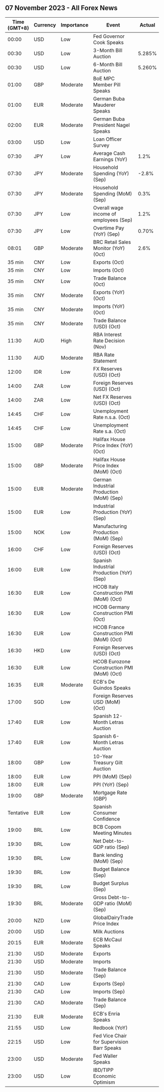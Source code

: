 ## 07 November 2023 - All Forex News

| Time (GMT+8) | Currency | Importance | Event | Actual | Forecast | Previous |
|------|----------|------------|-------|--------|----------|----------|
| 00:00 | USD | Low | Fed Governor Cook Speaks |  |  |  |
| 00:30 | USD | Low | 3-Month Bill Auction | 5.285% |  | 5.325% |
| 00:30 | USD | Low | 6-Month Bill Auction | 5.260% |  | 5.320% |
| 01:00 | GBP | Moderate | BoE MPC Member Pill Speaks |  |  |  |
| 01:00 | EUR | Moderate | German Buba Mauderer Speaks |  |  |  |
| 02:00 | EUR | Moderate | German Buba President Nagel Speaks |  |  |  |
| 03:00 | USD | Low | Loan Officer Survey |  |  |  |
| 07:30 | JPY | Low | Average Cash Earnings (YoY) | 1.2% | 1.0% | 0.8% |
| 07:30 | JPY | Moderate | Household Spending (YoY) (Sep) | -2.8% | -2.7% | -2.5% |
| 07:30 | JPY | Moderate | Household Spending (MoM) (Sep) | 0.3% | -0.4% | 3.9% |
| 07:30 | JPY | Low | Overall wage income of employees (Sep) | 1.2% |  | 0.8% |
| 07:30 | JPY | Low | Overtime Pay (YoY) (Sep) | 0.70% |  | 0.20% |
| 08:01 | GBP | Moderate | BRC Retail Sales Monitor (YoY) (Oct) | 2.6% | 2.4% | 2.8% |
| 35 min | CNY | Low | Exports (Oct) |  |  | -0.60M |
| 35 min | CNY | Low | Imports (Oct) |  |  | -0.80M |
| 35 min | CNY | Low | Trade Balance (Oct) |  | 572.00B | 558.74B |
| 35 min | CNY | Moderate | Exports (YoY) (Oct) |  | -3.1% | -6.2% |
| 35 min | CNY | Moderate | Imports (YoY) (Oct) |  | -5.4% | -6.2% |
| 35 min | CNY | Moderate | Trade Balance (USD) (Oct) |  | 81.95B | 77.71B |
| 11:30 | AUD | High | RBA Interest Rate Decision (Nov) |  | 4.35% | 4.10% |
| 11:30 | AUD | Moderate | RBA Rate Statement |  |  |  |
| 12:00 | IDR | Low | FX Reserves (USD) (Oct) |  |  | 134.90B |
| 14:00 | ZAR | Low | Foreign Reserves (USD) (Oct) |  |  | 61.13B |
| 14:00 | ZAR | Low | Net FX Reserves (USD) (Oct) |  |  | 54.980B |
| 14:45 | CHF | Low | Unemployment Rate n.s.a. (Oct) |  |  | 2.0% |
| 14:45 | CHF | Low | Unemployment Rate s.a. (Oct) |  | 2.1% | 2.1% |
| 15:00 | GBP | Moderate | Halifax House Price Index (YoY) (Oct) |  |  | -4.7% |
| 15:00 | GBP | Moderate | Halifax House Price Index (MoM) (Oct) |  | 0.2% | -0.4% |
| 15:00 | EUR | Moderate | German Industrial Production (MoM) (Sep) |  | -0.1% | -0.2% |
| 15:00 | EUR | Low | Industrial Production (YoY) (Sep) |  |  | -1.75% |
| 15:00 | NOK | Low | Manufacturing Production (MoM) (Sep) |  |  | 1.5% |
| 16:00 | CHF | Low | Foreign Reserves (USD) (Oct) |  |  | 678.4B |
| 16:00 | EUR | Low | Spanish Industrial Production (YoY) (Sep) |  |  | -3.4% |
| 16:30 | EUR | Low | HCOB Italy Construction PMI (MoM) (Oct) |  |  | 49.8 |
| 16:30 | EUR | Low | HCOB Germany Construction PMI (Oct) |  |  | 39.3 |
| 16:30 | EUR | Low | HCOB France Construction PMI (MoM) (Oct) |  |  | 43.7 |
| 16:30 | HKD | Low | Foreign Reserves (USD) (Oct) |  |  | 415.70B |
| 16:30 | EUR | Low | HCOB Eurozone Construction PMI (MoM) (Oct) |  |  | 43.6 |
| 16:35 | EUR | Moderate | ECB's De Guindos Speaks |  |  |  |
| 17:00 | SGD | Low | Foreign Reserves USD (MoM) (Oct) |  |  | 337.4B |
| 17:40 | EUR | Low | Spanish 12-Month Letras Auction |  |  | 3.862% |
| 17:40 | EUR | Low | Spanish 6-Month Letras Auction |  |  | 3.823% |
| 18:00 | GBP | Low | 10-Year Treasury Gilt Auction |  |  | 4.444% |
| 18:00 | EUR | Low | PPI (MoM) (Sep) |  | 0.6% | 0.6% |
| 18:00 | EUR | Low | PPI (YoY) (Sep) |  | -12.5% | -11.5% |
| 19:00 | GBP | Moderate | Mortgage Rate (GBP) |  |  | 7.93% |
| Tentative | EUR | Low | Spanish Consumer Confidence |  |  | 77.2 |
| 19:00 | BRL | Low | BCB Copom Meeting Minutes |  |  |  |
| 19:30 | BRL | Low | Net Debt-to-GDP ratio (Sep) |  |  | 59.9% |
| 19:30 | BRL | Low | Bank lending (MoM) (Sep) |  |  | 1.1% |
| 19:30 | BRL | Low | Budget Balance (Sep) |  | -68.000B | -106.561B |
| 19:30 | BRL | Low | Budget Surplus (Sep) |  |  | -22.830B |
| 19:30 | BRL | Moderate | Gross Debt-to-GDP ratio (MoM) (Sep) |  | 74.6% | 74.4% |
| 20:00 | NZD | Low | GlobalDairyTrade Price Index |  |  | 4.3% |
| 20:00 | USD | Low | Milk Auctions |  |  | 3,202.0 |
| 20:15 | EUR | Moderate | ECB McCaul Speaks |  |  |  |
| 21:30 | USD | Moderate | Exports |  |  | 256.00B |
| 21:30 | USD | Moderate | Imports |  |  | 314.30B |
| 21:30 | USD | Moderate | Trade Balance (Sep) |  | -60.00B | -58.30B |
| 21:30 | CAD | Low | Exports (Sep) |  |  | 64.56B |
| 21:30 | CAD | Low | Imports (Sep) |  |  | 63.84B |
| 21:30 | CAD | Moderate | Trade Balance (Sep) |  | 1.00B | 0.72B |
| 21:30 | EUR | Moderate | ECB's Enria Speaks |  |  |  |
| 21:55 | USD | Low | Redbook (YoY) |  |  | 5.3% |
| 22:15 | USD | Low | Fed Vice Chair for Supervision Barr Speaks |  |  |  |
| 23:00 | USD | Moderate | Fed Waller Speaks |  |  |  |
| 23:00 | USD | Low | IBD/TIPP Economic Optimism |  | 40.2 | 36.3 |
